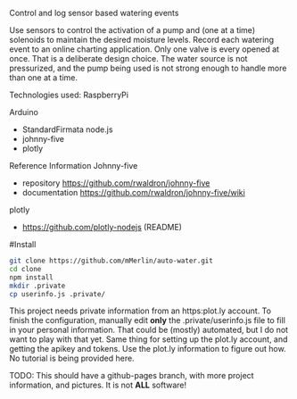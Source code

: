 Control and log sensor based watering events

Use sensors to control the activation of a pump and (one at a time) solenoids to
maintain the desired moisture levels.  Record each watering event to an online
charting application.  Only one valve is every opened at once.  That is a
deliberate design choice.  The water source is not pressurized, and the pump
being used is not strong enough to handle more than one at a time.

Technologies used:
RaspberryPi

Arduino
- StandardFirmata
node.js
- johnny-five
- plotly


Reference Information
Johnny-five
- repository https://github.com/rwaldron/johnny-five
- documentation https://github.com/rwaldron/johnny-five/wiki

plotly
- https://github.com/plotly-nodejs (README)

#Install
```bash
git clone https://github.com/mMerlin/auto-water.git
cd clone
npm install
mkdir .private
cp userinfo.js .private/
```
This project needs private information from an https:plot.ly account.  To finish
the configuration, manually edit **only** the .private/userinfo.js file to fill
in your personal information.  That could be (mostly) automated, but I do not
want to play with that yet.  Same thing for setting up the plot.ly account, and
getting the apikey and tokens.  Use the plot.ly information to figure out how.
No tutorial is being provided here.

TODO:
This should have a github-pages branch, with more project information, and
pictures.  It is not **ALL** software!
